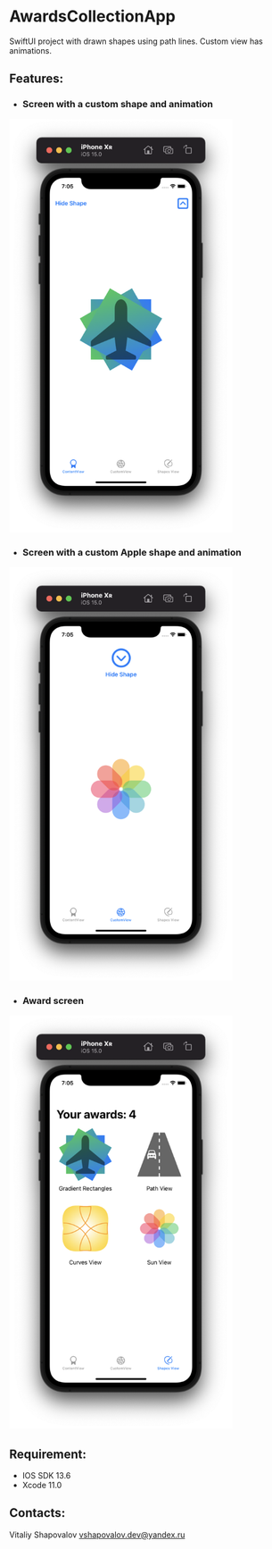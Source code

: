 # AwardsCollectionApp
SwiftUI project with drawn shapes using path lines. Сustom view has animations.

## Features:

- ### Screen with a custom shape and animation

<img src="https://github.com/reoxidant/AwardsCollectionApp/blob/main/Screenshots/shape.png" width=400/>

- ### Screen with a custom Apple shape and animation

<img src="https://github.com/reoxidant/AwardsCollectionApp/blob/main/Screenshots/custom-shapes.png" width=400/>

- ### Award screen

<img src="https://github.com/reoxidant/AwardsCollectionApp/blob/main/Screenshots/awards.png" width=400/>

## Requirement:

- IOS SDK 13.6
- Xcode 11.0

## Contacts:

Vitaliy Shapovalov vshapovalov.dev@yandex.ru
